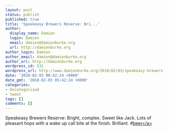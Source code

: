 ```yaml
---
layout: post
status: publish
published: true
title: 'Speakeasy Brewers Reserve: Bri...'
author:
  display_name: Damien
  login: Damien
  email: damien@damienburke.org
  url: http://damienburke.org
author_login: Damien
author_email: damien@damienburke.org
author_url: http://damienburke.org
wordpress_id: 531
wordpress_url: http://www.damienburke.org/2010/02/03/speakeasy-brewers-reserve-bri/
date: '2010-02-03 00:42:24 +0000'
date_gmt: '2010-02-03 05:42:24 +0000'
categories:
- Uncategorized
- tweet
tags: []
comments: []
---
```

<p>Speakeasy Brewers Reserve: Bright, complex. Sweet like Jack. Lots of pleasant hops with a wake up call bite at the finish. Brilliant. #<a href="http:&#47;&#47;search.twitter.com&#47;search?q=%23beer" class="aktt_hashtag">beer<&#47;a></p>
